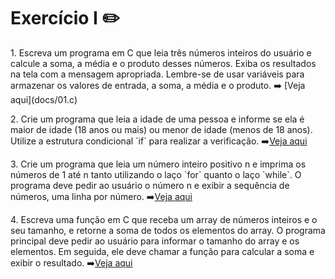 # Exercício I ✏️<br>
<p>1. Escreva um programa em C que leia três números inteiros do usuário e calcule a soma, a média e o produto desses números. Exiba os resultados na tela com a mensagem apropriada. Lembre-se de usar variáveis para armazenar os valores de entrada, a soma, a média e o produto. ➡️ [Veja aqui](docs/01.c)
</p>
<p>2. Crie um programa que leia a idade de uma pessoa e informe se ela é maior de idade (18 anos ou mais) ou menor de idade (menos de 18 anos). Utilize a estrutura condicional `if` para realizar a verificação. ➡️<a href="https://github.com/pedronicolascosta/Algoritmos-e-Estrutura-de-Dados-3/blob/main/Exercicio%2001/02.c">Veja aqui</a></p>
<p>3. Crie um programa que leia um número inteiro positivo n e imprima os números de 1 até n tanto utilizando o laço `for` quanto o laço `while`. O programa deve pedir ao usuário o número n e exibir a sequência de números, uma linha por número. ➡️<a href="https://github.com/pedronicolascosta/Algoritmos-e-Estrutura-de-Dados-3/blob/main/Exercicio%2001/03.c">Veja aqui</a></p>
<p>4. Escreva uma função em C que receba um array de números inteiros e o seu tamanho, e retorne a soma de todos os elementos do array. O programa principal deve pedir ao usuário para informar o tamanho do array e os elementos. Em seguida, ele deve chamar a função para calcular a soma e exibir o resultado. ➡️<a href="https://github.com/pedronicolascosta/Algoritmos-e-Estrutura-de-Dados-3/blob/main/Exercicio%2001/04.c">Veja aqui</a></p>
